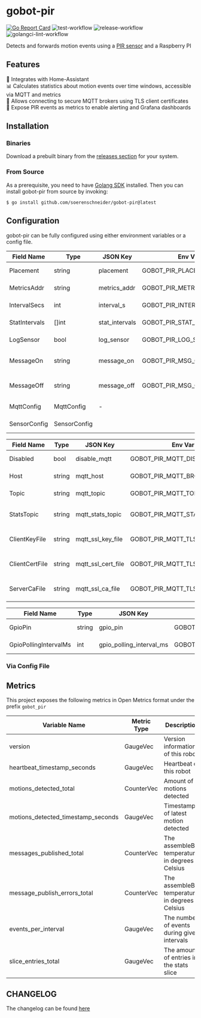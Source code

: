 # gobot-pir
[![Go Report Card](https://goreportcard.com/badge/github.com/soerenschneider/gobot-pir)](https://goreportcard.com/report/github.com/soerenschneider/gobot-pir)
![test-workflow](https://github.com/soerenschneider/gobot-pir/actions/workflows/test.yaml/badge.svg)
![release-workflow](https://github.com/soerenschneider/gobot-pir/actions/workflows/release.yaml/badge.svg)
![golangci-lint-workflow](https://github.com/soerenschneider/gobot-pir/actions/workflows/golangci-lint.yaml/badge.svg)

Detects and forwards motion events using a [PIR sensor](https://gobot.io/documentation/drivers/pir-motion-sensor/) and a Raspberry PI

## Features

🤖 Integrates with Home-Assistant<br/>
📊 Calculates statistics about motion events over time windows, accessible via MQTT and metrics<br/>
🔐 Allows connecting to secure MQTT brokers using TLS client certificates<br/>
🔭 Expose PIR events as metrics to enable alerting and Grafana dashboards<br/>

## Installation

### Binaries
Download a prebuilt binary from the [releases section](https://github.com/soerenschneider/gobot-pir/releases) for your system.

### From Source
As a prerequisite, you need to have [Golang SDK](https://go.dev/dl/) installed. Then you can install gobot-pir from source by invoking:
```shell
$ go install github.com/soerenschneider/gobot-pir@latest
```

## Configuration

gobot-pir can be fully configured using either environment variables or a config file.

| Field Name       | Type         | JSON Key       | Env Variable                  | Validation           | Default       | Description                      |
|------------------|--------------|----------------|-------------------------------|----------------------|---------------|----------------------------------|
| Placement        | string       | placement      | GOBOT_PIR_PLACEMENT           | required             | -             | Placement configuration          |
| MetricsAddr      | string       | metrics_addr   | GOBOT_PIR_METRICS_LISTEN_ADDR | omitempty,tcp_addr   | 0.0.0.0:9191  | Metrics address                  |
| IntervalSecs     | int          | interval_s     | GOBOT_PIR_INTERVAL_S          | min=1,max=300        |               | Interval in seconds              |
| StatIntervals    | []int        | stat_intervals | GOBOT_PIR_STAT_INTERVALS      | dive,min=10,max=3600 |               | Statistic intervals              |
| LogSensor        | bool         | log_sensor     | GOBOT_PIR_LOG_SENSOR_READINGS | false                |               | Log sensor readings              |
| MessageOn        | string       | message_on     | GOBOT_PIR_MSG_ON              |                      | ON            | Message when event is registered |
| MessageOff       | string       | message_off    | GOBOT_PIR_MSG_OFF             |                      | OFF           | Message when event stops         |
| MqttConfig       | MqttConfig   | -              |                               |                      |               | MQTT configuration               |
| SensorConfig     | SensorConfig |                |                               |                      |               | Sensor configuration             |


| Field Name       | Type     | JSON Key           | Env Variable                       | Validation                                       | Default | Description               |
|------------------|----------|--------------------|------------------------------------|--------------------------------------------------|---------|---------------------------|
| Disabled         | bool     | disable_mqtt       | GOBOT_PIR_MQTT_DISABLED            |                                                  | N/A     | Disabled MQTT             |
| Host             | string   | mqtt_host          | GOBOT_PIR_MQTT_BROKER              | required_if=Disabled false,mqtt_broker           | N/A     | MQTT broker host          |
| Topic            | string   | mqtt_topic         | GOBOT_PIR_MQTT_TOPIC               | required_if=Disabled false,mqtt_topic            | N/A     | MQTT topic                |
| StatsTopic       | string   | mqtt_stats_topic   | GOBOT_PIR_MQTT_STATS_TOPIC         | omitempty,mqtt_topic                             | N/A     | MQTT statistics topic     |
| ClientKeyFile    | string   | mqtt_ssl_key_file  | GOBOT_PIR_MQTT_TLS_CLIENT_KEY_FILE | required_unless=ClientCertFile '',omitempty,file | N/A     | MQTT client SSL key file  |
| ClientCertFile   | string   | mqtt_ssl_cert_file | GOBOT_PIR_MQTT_TLS_CLIENT_CRT_FILE | required_unless=ClientKeyFile '',omitempty,file  | N/A     | MQTT client SSL cert file |
| ServerCaFile     | string   | mqtt_ssl_ca_file   | GOBOT_PIR_MQTT_TLS_SERVER_CA_FILE  | omitempty,file                                   | N/A     | MQTT server SSL CA file   |


| Field Name               | Type     | JSON Key                 | Env Variable                       | Validation             | Default | Description                    |
|--------------------------|----------|--------------------------|------------------------------------|------------------------|---------|--------------------------------|
| GpioPin                  | string   | gpio_pin                 | GOBOT_PIR_GPIO_PIN                 | required,min=0         | 7       | GPIO pin configuration         |
| GpioPollingIntervalMs    | int      | gpio_polling_interval_ms | GOBOT_PIR_GPIO_POLLING_INTERVAL_MS | required,min=5,max=500 | 75      | GPIO polling interval in ms    |


### Via Config File

## Metrics

This project exposes the following metrics in Open Metrics format under the prefix `gobot_pir`

| Variable Name                      | Metric Type        | Description                                    | Labels              |
|------------------------------------|--------------------|------------------------------------------------|---------------------|
| version                            | GaugeVec           | Version information of this robot              | version, commit     |
| heartbeat_timestamp_seconds        | GaugeVec           | Heartbeat of this robot                        | placement           |
| motions_detected_total             | CounterVec         | Amount of motions detected                     | placement           |
| motions_detected_timestamp_seconds | GaugeVec           | Timestamp of latest motion detected            | placement           |
| messages_published_total           | CounterVec         | The assembleBot temperature in degrees Celsius | placement           |
| message_publish_errors_total       | CounterVec         | The assembleBot temperature in degrees Celsius | placement           |
| events_per_interval                | GaugeVec           | The number of events during given intervals    | interval, placement |
| slice_entries_total                | GaugeVec           | The amount of entries in the stats slice       | placement           |


## CHANGELOG
The changelog can be found [here](CHANGELOG.md)